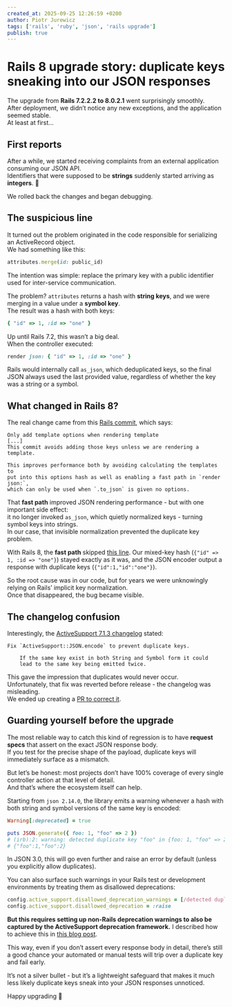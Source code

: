 ```yaml
---
created_at: 2025-09-25 12:26:59 +0200
author: Piotr Jurewicz
tags: ['rails', 'ruby', 'json', 'rails upgrade']
publish: true
---
```


# Rails 8 upgrade story: duplicate keys sneaking into our JSON responses

The upgrade from **Rails 7.2.2.2 to 8.0.2.1** went surprisingly smoothly.  
After deployment, we didn’t notice any new exceptions, and the application seemed stable.  
At least at first...

## First reports

After a while, we started receiving complaints from an external application consuming our JSON API.  
Identifiers that were supposed to be **strings** suddenly started arriving as **integers**. 🤔

We rolled back the changes and began debugging.

## The suspicious line

It turned out the problem originated in the code responsible for serializing an ActiveRecord object.  
We had something like this:

```ruby
attributes.merge(id: public_id)
```

The intention was simple: replace the primary key with a public identifier used for inter-service communication.

The problem? `attributes` returns a hash with **string keys**, and we were merging in a value under a **symbol key**.  
The result was a hash with both keys:

```ruby
{ "id" => 1, :id => "one" }
```

Up until Rails 7.2, this wasn’t a big deal.  
When the controller executed:

```ruby
render json: { "id" => 1, :id => "one" }
```

Rails would internally call `as_json`, which deduplicated keys, so the final JSON always used the last provided value, regardless of whether the key was a string or a symbol.

## What changed in Rails 8?

The real change came from this [Rails commit](https://github.com/rails/rails/commit/42d75ed3a8b96ee4610601ecde7c40e9d65e003f), which says:
```
Only add template options when rendering template
[...]
This commit avoids adding those keys unless we are rendering a template.

This improves performance both by avoiding calculating the templates to  
put into this options hash as well as enabling a fast path in `render json:`,  
which can only be used when `.to_json` is given no options.
```
That **fast path** improved JSON rendering performance - but with one important side effect:  
it no longer invoked `as_json`, which quietly normalized keys - turning symbol keys into strings.  
In our case, that invisible normalization prevented the duplicate key problem.

With Rails 8, the **fast path** skipped [this line](https://github.com/rails/rails/blob/c3ad0afaa8045da0f420a0b25bdf0d38da614e61/activesupport/lib/active_support/json/encoding.rb#L57). Our mixed-key hash (`{"id" => 1, :id => "one"}`) stayed exactly as it was, and the JSON encoder output a response with duplicate keys (`{"id":1,"id":"one"}`).

So the root cause was in our code, but for years we were unknowingly relying on Rails’ implicit key normalization.  
Once that disappeared, the bug became visible.

## The changelog confusion

Interestingly, the [ActiveSupport 7.1.3 changelog](https://github.com/rails/rails/blob/7-1-stable/activesupport/CHANGELOG.md#rails-713-january-16-2024) stated:

```
Fix `ActiveSupport::JSON.encode` to prevent duplicate keys.

    If the same key exist in both String and Symbol form it could
    lead to the same key being emitted twice.
```

This gave the impression that duplicates would never occur.  
Unfortunately, that fix was reverted before release - the changelog was misleading.  
We ended up creating a [PR to correct it](https://github.com/rails/rails/pull/55735).

## Guarding yourself before the upgrade

The most reliable way to catch this kind of regression is to have **request specs** that assert on the exact JSON response body.  
If you test for the precise shape of the payload, duplicate keys will immediately surface as a mismatch.

But let’s be honest: most projects don’t have 100% coverage of every single controller action at that level of detail.  
And that’s where the ecosystem itself can help.

Starting from `json 2.14.0`, the library emits a warning whenever a hash with both string and symbol versions of the same key is encoded:

```ruby
Warning[:deprecated] = true

puts JSON.generate({ foo: 1, "foo" => 2 })
# (irb):2: warning: detected duplicate key "foo" in {foo: 1, "foo" => 2}.
# {"foo":1,"foo":2}
```

In JSON 3.0, this will go even further and raise an error by default (unless you explicitly allow duplicates).

You can also surface such warnings in your Rails test or development environments by treating them as disallowed deprecations:

```ruby
config.active_support.disallowed_deprecation_warnings = [/detected duplicate key/]
config.active_support.disallowed_deprecation = :raise
```

**But this requires setting up non-Rails deprecation warnings to also be captured by the ActiveSupport deprecation framework.**
I described how to achieve this in [this blog post](https://blog.arkency.com/do-you-tune-out-ruby-deprecation-warnings/#how_about_ruby_deprecation_warnings_).

This way, even if you don’t assert every response body in detail, there’s still a good chance your automated or manual tests will trip over a duplicate key and fail early.

It’s not a silver bullet - but it’s a lightweight safeguard that makes it much less likely duplicate keys sneak into your JSON responses unnoticed.

Happy upgrading 🚀
